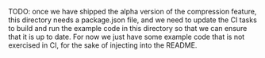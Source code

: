 TODO: once we have shipped the alpha version of the compression feature, this directory needs a package.json file, and
we need to update the CI tasks to build and run the example code in this directory so that we can ensure that it is
up to date. For now we just have some example code that is not exercised in CI, for the sake of injecting into the
README.
